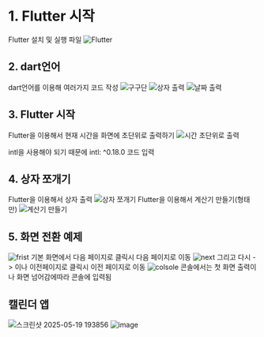 # 1. Flutter 시작
Flutter 설치 및 실행 파일
![Flutter](https://github.com/user-attachments/assets/5521f51c-5cc8-405e-b3bf-b3a7b4ed96ed)

## 2. dart언어
dart언어를 이용해 여러가지 코드 작성
![구구단](https://github.com/user-attachments/assets/2bbdff57-d478-457b-8e9c-d564a2097f42)
![상자 출력](https://github.com/user-attachments/assets/fab290be-e320-4ca6-a28b-020c17cb9f04)
![날짜 출력](https://github.com/user-attachments/assets/079029a6-d056-4c36-aeac-b33e4ab3ab95)

## 3. Flutter 시작
Flutter을 이용해서 현재 시간을 화면에 초단위로 출력하기
![시간 초단위로 출력](https://github.com/user-attachments/assets/8ea2d66b-e351-459e-a2c6-dc0ad1fb4687)

intl을 사용해야 되기 때문에 intl: ^0.18.0 코드 입력

## 4. 상자 쪼개기
Flutter을 이용해서 상자 출력
![상자 쪼개기](https://github.com/user-attachments/assets/ea00335a-84f9-4e00-98f4-6b479e39c63b)
Flutter을 이용해서 계산기 만들기(형태만)
![계산기 만들기](https://github.com/user-attachments/assets/1ab4fbbf-9302-42c9-9126-cc1ce6596955)

## 5. 화면 전환 예제

![frist](https://github.com/user-attachments/assets/d68817d8-e474-4c81-ba91-b74ad458b633)
기본 화면에서 다음 페이지로 클릭시 다음 페이지로 이동 
![next](https://github.com/user-attachments/assets/7ea36839-04a2-49e9-89b6-dbc4f33d6371)
그리고 다시 -> 이나 이전페이지로 클릭시 이전 페이지로 이동
![colsole](https://github.com/user-attachments/assets/7f194343-76f0-411b-bbe4-9b5c3997d903)
콘솔에서는 첫 화면 출력이나 화면 넘어감에따라 콘솔에 입력됨

## 캘린더 앱

![스크린샷 2025-05-19 193856](https://github.com/user-attachments/assets/a781fbcc-f264-4bf1-b083-2b25514c9931)
![image](https://github.com/user-attachments/assets/27ea6f04-fb53-4fdf-97da-7d963bb56aeb)

##
